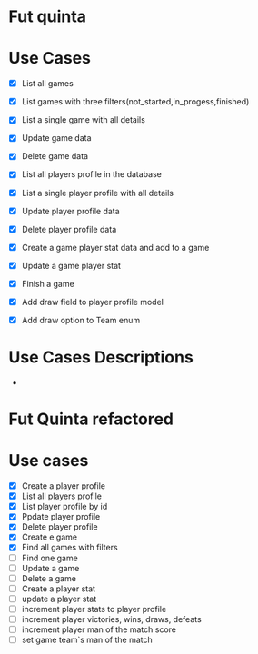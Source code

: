 
# Fut quinta

# Use Cases
- [x] List all games  
- [x] List games with three filters(not_started,in_progess,finished)
- [x] List a single game with all details
- [x] Update game data
- [x] Delete game data
- [x] List all players profile in the database
- [x] List a single player profile with all details
- [x] Update player profile data
- [x] Delete player profile data
- [x] Create a game player stat data and add to a game
- [x] Update a game player stat
- [x] Finish a game
- [x] Add draw field to player profile model
- [x] Add draw option to Team enum



# Use Cases Descriptions
-


# Fut Quinta refactored


# Use cases

- [x] Create a player profile
- [x] List all players profile
- [x] List player profile by id
- [x] Ppdate player profile
- [x] Delete player profile
- [x] Create e game
- [x] Find all games with filters
- [ ] Find one game
- [ ] Update a game
- [ ] Delete a game
- [ ] Create a player stat
- [ ] update a player stat
- [ ] increment player stats to player profile
- [ ] increment player victories, wins, draws, defeats
- [ ] increment player man of the match score
- [ ] set game team`s man of the match